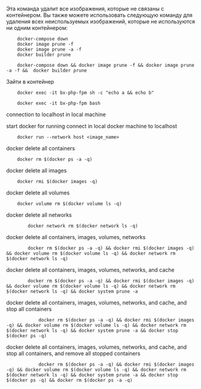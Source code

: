 Эта команда удалит все изображения, которые не связаны с контейнером. Вы также можете использовать следующую команду для удаления всех неиспользуемых изображений, которые не используются ни одним контейнером:


        docker-compose down
        docker image prune -f
        docker image prune -a -f
        docker builder prune

        docker-compose down && docker image prune -f && docker image prune -a -f &&  docker builder prune

Зайти в контейнер 

        docker exec -it bx-php-fpm sh -c "echo a && echo b"
       
        docker exec -it bx-php-fpm bash



connection to localhost in local machine

start docker for running connect in local docker machine to localhost
 
        docker run --network host <image_name>



docker delete all containers

        docker rm $(docker ps -a -q)
docker delete all images

        docker rmi $(docker images -q)
docker delete all volumes 

        docker volume rm $(docker volume ls -q)
docker delete all networks
    
            docker network rm $(docker network ls -q)
docker delete all containers, images, volumes, networks
    
            docker rm $(docker ps -a -q) && docker rmi $(docker images -q) && docker volume rm $(docker volume ls -q) && docker network rm $(docker network ls -q)
docker delete all containers, images, volumes, networks, and cache

            docker rm $(docker ps -a -q) && docker rmi $(docker images -q) && docker volume rm $(docker volume ls -q) && docker network rm $(docker network ls -q) && docker system prune -a
docker delete all containers, images, volumes, networks, and cache, and stop all containers
    
                docker rm $(docker ps -a -q) && docker rmi $(docker images -q) && docker volume rm $(docker volume ls -q) && docker network rm $(docker network ls -q) && docker system prune -a && docker stop $(docker ps -q)
docker delete all containers, images, volumes, networks, and cache, and stop all containers, and remove all stopped containers
    
                docker rm $(docker ps -a -q) && docker rmi $(docker images -q) && docker volume rm $(docker volume ls -q) && docker network rm $(docker network ls -q) && docker system prune -a && docker stop $(docker ps -q) && docker rm $(docker ps -a -q)

